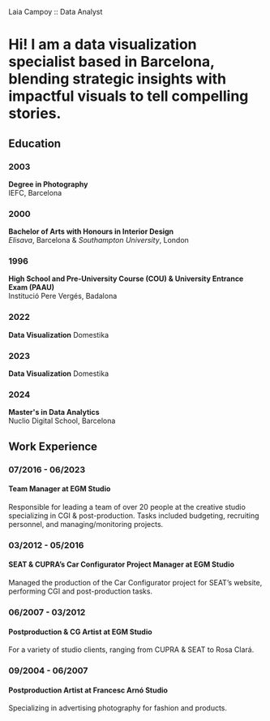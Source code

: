 Laia Campoy :: Data Analyst
# Hi! I am a data visualization specialist based in Barcelona, blending strategic insights with impactful visuals to tell compelling stories.

## Education
### 2003  
**Degree in Photography**  
IEFC, Barcelona  

### 2000  
**Bachelor of Arts with Honours in Interior Design**  
*Elisava*, Barcelona & *Southampton University*, London  

### 1996  
**High School and Pre-University Course (COU) & University Entrance Exam (PAAU)**  
Institució Pere Vergés, Badalona

### 2022 
**Data Visualization**
Domestika

### 2023
**Data Visualization**
Domestika

### 2024  
**Master's in Data Analytics**  
Nuclio Digital School, Barcelona 

## Work Experience

### 07/2016 - 06/2023
#### Team Manager at EGM Studio
Responsible for leading a team of over 20 people at the creative studio specializing in CGI & post-production. 
Tasks included budgeting, recruiting personnel, and managing/monitoring projects.

### 03/2012 - 05/2016
#### SEAT & CUPRA’s Car Configurator Project Manager at EGM Studio
Managed the production of the Car Configurator project for SEAT’s website, performing CGI and post-production tasks.

### 06/2007 - 03/2012
#### Postproduction & CG Artist at EGM Studio
For a variety of studio clients, ranging from CUPRA & SEAT to Rosa Clará.

### 09/2004 - 06/2007
#### Postproduction Artist at Francesc Arnó Studio
Specializing in advertising photography for fashion and products.
